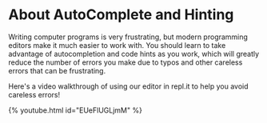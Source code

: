 # About AutoComplete and Hinting

Writing computer programs is very frustrating, but modern programming editors make it much easier to work with. You should learn to take advantage of autocompletion and code hints as you work, which will greatly reduce the number of errors you make due to typos and other careless errors that can be frustrating.

Here's a video walkthrough of using our editor in repl.it to help you avoid careless errors!

{% youtube.html id="EUeFlUGLjmM" %}